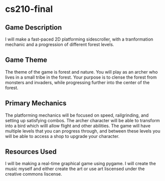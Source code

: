 # cs210-final

## Game Description
I will make a fast-paced 2D platforming sidescroller, with a tranformation mechanic and a progression of different forest levels.

## Game Theme
The theme of the game is forest and nature. You will play as an archer who lives in a small tribe in the forest. Your purpose is to clense the forest from monsters and invaders, while progressing further into the center of the forest.

## Primary Mechanics
The platforming mechanics will be focused on speed, railgrinding, and setting up satisfying combos. The archer character will be able to transform into a bird which willl allow flight and other abilities.
The game will have multiple levels that you can progress through, and between these levels you will be able to access a shop to upgrade your character.

## Resources Used
I will be making a real-time graphical game using pygame. I will create the music myself and either create the art or use art liscensed under the creative commons liscense.
